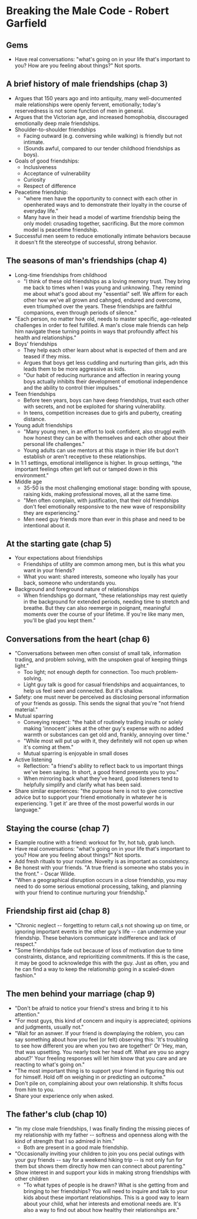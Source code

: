 # Breaking the Male Code - Robert Garfield

## Gems

* Have real conversations: "what's going on in your life that's important to you? How are you
  feeling about things?" Not sports.

## A brief history of male friendships (chap 3)

* Argues that 150 years ago and into antiquity, many well-documented male relationships were openly
  fervent, emotionally; today's reservedness is not some function of men in general.
* Argues that the Victorian age, and increased homophobia, discouraged emotionally deep male
  friendships.
* Shoulder-to-shoulder friendships
  * Facing outward (e.g. conversing while walking) is friendly but not intimate.
  * (Sounds awful, compared to our tender childhood friendships as boys).
* Goals of good friendships:
  * Inclusiveness
  * Acceptance of vulnerability
  * Curiosity
  * Respect of difference
* Peacetime friendship:
  * "where men have the opportunity to connect with each other in openherated ways and to
    demonstrate their loyalty in the course of everyday life."
  * Many have in their head a model of wartime friendship being the only model: crusading together,
    sacrificing. But the more common model is peacetime friendship.
* Successful men seem to reduce emotionally intimate behaviors because it doesn't fit the stereotype
  of successful, strong behavior.

## The seasons of man's friendships (chap 4)

* Long-time friendships from childhood
  * "I think of these old friendships as a loving memory trust. They bring me back to times when I
    was young and unknowing. They remind me about what's good about my "essential" self. We affirm
    for each other how we've all grown and cahnged, endured and overcome, even triumphed over the
    years. These friendships are faithful companions, even through periods of silence."
* "Each person, no matter how old, needs to master specific, age-releated challenges in order to
  feel fulfilled. A man's close male friends can help him navigate these turning points in ways that
  profoundly affect his health and relationships."
* Boys' friendships
  * They help each other learn about what is expected of them and are teased if they miss.
  * Argues that boys get less cuddling and nurturing than girls, adn this leads them to be more
    aggressive as kids.
  * "Our habit of reducing nurturance and affection in rearing young boys actually inhibits their
    development of emotional independence and the ability to control thier impulses."
* Teen friendships
  * Before teen years, boys can have deep friendships, trust each other with secrets, and not be
    exploited for sharing vulnerability.
  * In teens, competition increases due to girls and puberty, creating distance.
* Young adult friendships
  * "Many young men, in an effort to look confident, also struggl ewith how honest they can be with
    themselves and each other about their personal life challenges."
  * Young adults can use mentors at this stage in thier life but don't establish or aren't receptive
    to these relationships.
* In 1:1 settings, emotional intelligence is higher. In group settings, "the important feelings
  often get left out or tamped down in this environment."
* Middle age
  * 35-50 is the most challenging emotional stage: bonding with spouse, raising kids, making
    professional moves, all at the same time.
  * "Men often complain, with justification, that their old friendships don't feel emotionally
    responsive to the new wave of responsibility they are experiencing."
  * Men need guy friends more than ever in this phase and need to be intentional about it.

## At the starting gate (chap 5)

* Your expectations about friendships
  * Friendships of utility are common among men, but is this what you want in your friends?
  * What you want: shared interests, someone who loyally has your back, someone who understands you.
* Background and foreground nature of relationships
  * When friendships go dormant, "these relationships may rest quietly in the background for
    extended periods, needing time to stretch and breathe. But they can also reemerge in poignant,
    meaningful moments over the course of your lifetime. If you're like many men, you'll be glad you
    kept them."

## Conversations from the heart (chap 6)

* "Conversations between men often consist of small talk, information trading, and problem solving,
  with the unspoken goal of keeping things light."
  * Too light; not enough depth for connection. Too much problem-solving.
  * Light guy talk is good for casual friendships and acquaintances, to help us feel seen and
    connected. But it's shallow.
* Safety: one must never be perceived as disclosing personal information of your friends as gossip.
  This sends the signal that you're "not friend material."
* Mutual sparring
  * Conveying respect: "the habit of routinely trading insults or solely making 'innocent' jokes at
    the other guy's expense with no added warmth or substances can get old and, frankly, annoying
    over time."
  * "While most will put up with it, they definitely will not open up when it's coming at them."
  * Mutual sparring is enjoyable in small doses
* Active listening
  * Reflection: "a friend's ability to reflect back to us important things we've been saying. In
    short, a good friend presents you to you."
  * When mirroring back what they've heard, good listeners tend to helpfully simplify and clarify
    what has been said.
* Share similar experiences: "the purpose here is not to give corrective advice but to support your
  friend emotionally in whatever he is experiencing. 'I get it' are three of the most powerful words
  in our language."

## Staying the course (chap 7)

* Example routine with a friend: workout for 1hr, hot tub, grab lunch.
* Have real conversations: "what's going on in your life that's important to you? How are you
  feeling about things?" Not sports.
* Add fresh rituals to your routine. Novelty is as important as consistency.
* Be honest with your friends. "A true friend is someone who stabs you in the front." - Oscar Wilde.
* "When a geographical disruption occurs in a close friendship, you may need to do some serious
  emotional processing, talking, and planning with your friend to continue nurturing your
  friendship."

## Friendship first aid (chap 8)

* "Chronic neglect -- forgetting to return call,s not showing up on time, or ignoring important
  events in the other guy's life -- can undermine your friendship. These behaviors communicate
  indifference and lack of respect."
* "Some friendships fade out because of loss of motivation due to time constraints, distance, and
  reprioritizing commitments. If this is the case, it may be good to acknowledge this with the guy.
  Just as often, you and he can find a way to keep the relationship going in a scaled-down fashion."

## The men behind your marriage (chap 9)

* "Don't be afraid to notice your friend's stress and bring it to his attention."
* "For most guys, this kind of concern and inquiry is appreciated; opinions and judgments, usually
  not."
* "Wait for an asnwer. If your friend is downplaying the roblem, you can say something about how you
  feel (or felt) observing this: 'It's troubling to see how different you are when you two are
  together!' Or 'Hey, man, that was upsetting. You nearly took her head off. What are you so angry
  about?' Your freeling responses will let him know that you care and are reacting to what's going
  on."
* "The most important thing is to support your friend in figuring this out for himself. Hold off on
  weighing in or predicting an outcome."
* Don't pile on, complaining about your own relationship. It shifts focus from him to you.
* Share your experience only when asked.

## The father's club (chap 10)

* "In my close male friendships, I was finally finding the missing pieces of my relationship with my
father -- softness and openness along with the kind of strength that I so admired in him."
  * Both are present in a good male friendship.
* "Occasionally inviting your children to join you ons pecial outings with your guy friends -- say
  for a weekend hiking trip -- is not only fun for them but shows them directly how men can connect
  about parenting."
* Show interest in and support your kids in making strong friendships with other children
  * "To what types of people is he drawn? What is she getting from and bringing to her friendships?
    You will need to inquire and talk to your kids about these important relationships. This is a
    good way to learn about your child, what her interests and emotional needs are. It's also a way
    to find out about how healthy their relationships are."
